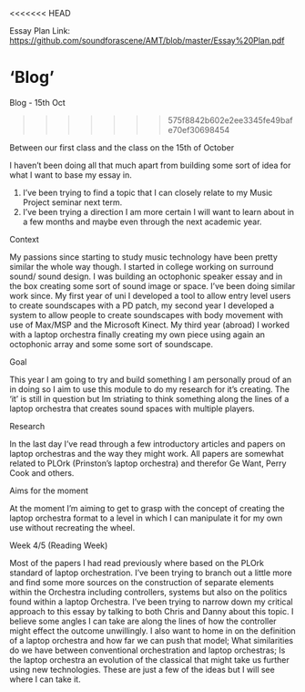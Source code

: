<<<<<<< HEAD

Essay Plan Link: https://github.com/soundforascene/AMT/blob/master/Essay%20Plan.pdf

‘Blog’
=======
Blog - 15th Oct 
>>>>>>> 575f8842b602e2ee3345fe49bafe70ef30698454

Between our first class and the class on the 15th of October

I haven’t been doing all that much apart from building some sort of idea for what I want to base my essay in. 

1. I’ve been trying to find a topic that I can closely relate to my Music Project seminar next term.  
2. I’ve been trying a direction I am more certain I will want to learn about in a few months and maybe even through the next academic year. 

Context 

My passions since starting to study music technology have been pretty similar the whole way though. I started in college working on surround sound/ sound design. I was building an octophonic speaker essay and in the box creating some sort of sound image or space. I’ve been doing similar work since. My first year of uni I developed a tool to allow entry level users to create soundscapes with a PD patch, my second year I developed a system to allow people to create soundscapes with body movement with use of Max/MSP and the Microsoft Kinect. My third year (abroad) I worked with a laptop orchestra finally creating my own piece using again an octophonic array and some some sort of soundscape. 

Goal 

This year I am going to try and build something I am personally proud of an in doing so I aim to use this module to do my research for it’s creating. The ‘it’ is still in question but Im striating to think something along the lines of a laptop orchestra that creates sound spaces with multiple players. 

Research

In the last day I’ve read through a few introductory articles and papers on laptop orchestras and the way they might work. All papers are somewhat related to PLOrk (Prinston’s laptop orchestra) and therefor Ge Want, Perry Cook and others. 

Aims for the moment 

At the moment I’m aiming to get to grasp with the concept of creating the laptop orchestra format to a level in which I can manipulate it for my own use without recreating the wheel. 

Week 4/5 (Reading Week) 

Most of the papers I had read previously where based on the PLOrk standard of laptop orchestration. I’ve been trying to branch out a little more and find some more sources on the construction of separate elements within the Orchestra including controllers, systems but also on the politics found within a laptop Orchestra. I’ve been trying to narrow down my critical approach to this essay by talking to both Chris and Danny about this topic. I believe some angles I can take are along the lines of how the controller might effect the outcome unwillingly. I also want to home in on the definition of a laptop orchestra and how far we can push that model; What similarities do we have between conventional orchestration and laptop orchestras; Is the laptop orchestra an evolution of the classical that might take us further using new technologies. These are just a few of the ideas but I will see where I can take it.




